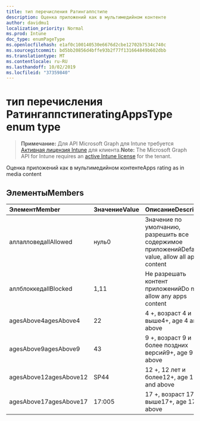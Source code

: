 ```yaml
---
title: тип перечисления Ратингаппстипе
description: Оценка приложений как в мультимедийном контенте
author: davidmu1
localization_priority: Normal
ms.prod: Intune
doc_type: enumPageType
ms.openlocfilehash: e1af0c100140530e6676d2cbe12702b7534c740c
ms.sourcegitcommit: bd5bb20856d4bffe93b2f77f131664849b602dbb
ms.translationtype: MT
ms.contentlocale: ru-RU
ms.lasthandoff: 10/02/2019
ms.locfileid: "37359840"
---
```

# <a name="ratingappstype-enum-type"></a><span data-ttu-id="c51a6-103">тип перечисления Ратингаппстипе</span><span class="sxs-lookup"><span data-stu-id="c51a6-103">ratingAppsType enum type</span></span>

> <span data-ttu-id="c51a6-104">**Примечание:** Для API Microsoft Graph для Intune требуется [Активная лицензия Intune](https://go.microsoft.com/fwlink/?linkid=839381) для клиента.</span><span class="sxs-lookup"><span data-stu-id="c51a6-104">**Note:** The Microsoft Graph API for Intune requires an [active Intune license](https://go.microsoft.com/fwlink/?linkid=839381) for the tenant.</span></span>

<span data-ttu-id="c51a6-105">Оценка приложений как в мультимедийном контенте</span><span class="sxs-lookup"><span data-stu-id="c51a6-105">Apps rating as in media content</span></span>

## <a name="members"></a><span data-ttu-id="c51a6-106">Элементы</span><span class="sxs-lookup"><span data-stu-id="c51a6-106">Members</span></span>
|<span data-ttu-id="c51a6-107">Элемент</span><span class="sxs-lookup"><span data-stu-id="c51a6-107">Member</span></span>|<span data-ttu-id="c51a6-108">Значение</span><span class="sxs-lookup"><span data-stu-id="c51a6-108">Value</span></span>|<span data-ttu-id="c51a6-109">Описание</span><span class="sxs-lookup"><span data-stu-id="c51a6-109">Description</span></span>|
|:---|:---|:---|
|<span data-ttu-id="c51a6-110">аллалловед</span><span class="sxs-lookup"><span data-stu-id="c51a6-110">allAllowed</span></span>|<span data-ttu-id="c51a6-111">нуль</span><span class="sxs-lookup"><span data-stu-id="c51a6-111">0</span></span>|<span data-ttu-id="c51a6-112">Значение по умолчанию, разрешить все содержимое приложений</span><span class="sxs-lookup"><span data-stu-id="c51a6-112">Default value, allow all apps content</span></span>|
|<span data-ttu-id="c51a6-113">аллблоккед</span><span class="sxs-lookup"><span data-stu-id="c51a6-113">allBlocked</span></span>|<span data-ttu-id="c51a6-114">1,1</span><span class="sxs-lookup"><span data-stu-id="c51a6-114">1</span></span>|<span data-ttu-id="c51a6-115">Не разрешать контент приложений</span><span class="sxs-lookup"><span data-stu-id="c51a6-115">Do not allow any apps content</span></span>|
|<span data-ttu-id="c51a6-116">agesAbove4</span><span class="sxs-lookup"><span data-stu-id="c51a6-116">agesAbove4</span></span>|<span data-ttu-id="c51a6-117">2</span><span class="sxs-lookup"><span data-stu-id="c51a6-117">2</span></span>|<span data-ttu-id="c51a6-118">4 +, возраст 4 и выше</span><span class="sxs-lookup"><span data-stu-id="c51a6-118">4+, age 4 and above</span></span>|
|<span data-ttu-id="c51a6-119">agesAbove9</span><span class="sxs-lookup"><span data-stu-id="c51a6-119">agesAbove9</span></span>|<span data-ttu-id="c51a6-120">4</span><span class="sxs-lookup"><span data-stu-id="c51a6-120">3</span></span>|<span data-ttu-id="c51a6-121">9 +, возраст 9 и более поздних версий</span><span class="sxs-lookup"><span data-stu-id="c51a6-121">9+, age 9 and above</span></span>|
|<span data-ttu-id="c51a6-122">agesAbove12</span><span class="sxs-lookup"><span data-stu-id="c51a6-122">agesAbove12</span></span>|<span data-ttu-id="c51a6-123">SP4</span><span class="sxs-lookup"><span data-stu-id="c51a6-123">4</span></span>|<span data-ttu-id="c51a6-124">12 +, 12 лет и более</span><span class="sxs-lookup"><span data-stu-id="c51a6-124">12+, age 12 and above</span></span> |
|<span data-ttu-id="c51a6-125">agesAbove17</span><span class="sxs-lookup"><span data-stu-id="c51a6-125">agesAbove17</span></span>|<span data-ttu-id="c51a6-126">17:00</span><span class="sxs-lookup"><span data-stu-id="c51a6-126">5</span></span>|<span data-ttu-id="c51a6-127">17 +, возраст 17 и выше</span><span class="sxs-lookup"><span data-stu-id="c51a6-127">17+, age 17 and above</span></span>|




